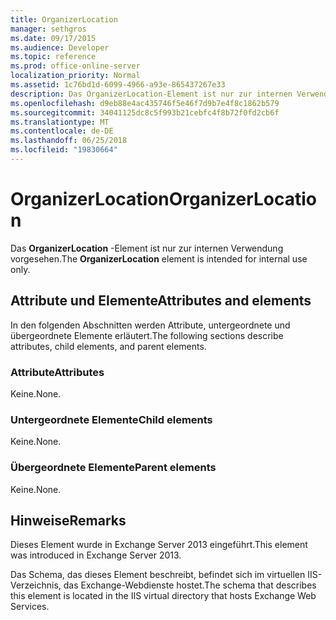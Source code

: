 ```yaml
---
title: OrganizerLocation
manager: sethgros
ms.date: 09/17/2015
ms.audience: Developer
ms.topic: reference
ms.prod: office-online-server
localization_priority: Normal
ms.assetid: 1c76bd1d-6099-4966-a93e-865437267e33
description: Das OrganizerLocation-Element ist nur zur internen Verwendung vorgesehen.
ms.openlocfilehash: d9eb88e4ac435746f5e46f7d9b7e4f8c1862b579
ms.sourcegitcommit: 34041125dc8c5f993b21cebfc4f8b72f0fd2cb6f
ms.translationtype: MT
ms.contentlocale: de-DE
ms.lasthandoff: 06/25/2018
ms.locfileid: "19830664"
---
```

# <a name="organizerlocation"></a><span data-ttu-id="0fee4-103">OrganizerLocation</span><span class="sxs-lookup"><span data-stu-id="0fee4-103">OrganizerLocation</span></span>

<span data-ttu-id="0fee4-104">Das **OrganizerLocation** -Element ist nur zur internen Verwendung vorgesehen.</span><span class="sxs-lookup"><span data-stu-id="0fee4-104">The **OrganizerLocation** element is intended for internal use only.</span></span> 

## <a name="attributes-and-elements"></a><span data-ttu-id="0fee4-105">Attribute und Elemente</span><span class="sxs-lookup"><span data-stu-id="0fee4-105">Attributes and elements</span></span>

<span data-ttu-id="0fee4-106">In den folgenden Abschnitten werden Attribute, untergeordnete und übergeordnete Elemente erläutert.</span><span class="sxs-lookup"><span data-stu-id="0fee4-106">The following sections describe attributes, child elements, and parent elements.</span></span>
  
### <a name="attributes"></a><span data-ttu-id="0fee4-107">Attribute</span><span class="sxs-lookup"><span data-stu-id="0fee4-107">Attributes</span></span>

<span data-ttu-id="0fee4-108">Keine.</span><span class="sxs-lookup"><span data-stu-id="0fee4-108">None.</span></span>
  
### <a name="child-elements"></a><span data-ttu-id="0fee4-109">Untergeordnete Elemente</span><span class="sxs-lookup"><span data-stu-id="0fee4-109">Child elements</span></span>

<span data-ttu-id="0fee4-110">Keine.</span><span class="sxs-lookup"><span data-stu-id="0fee4-110">None.</span></span>
  
### <a name="parent-elements"></a><span data-ttu-id="0fee4-111">Übergeordnete Elemente</span><span class="sxs-lookup"><span data-stu-id="0fee4-111">Parent elements</span></span>

<span data-ttu-id="0fee4-112">Keine.</span><span class="sxs-lookup"><span data-stu-id="0fee4-112">None.</span></span>
  
## <a name="remarks"></a><span data-ttu-id="0fee4-113">Hinweise</span><span class="sxs-lookup"><span data-stu-id="0fee4-113">Remarks</span></span>

<span data-ttu-id="0fee4-114">Dieses Element wurde in Exchange Server 2013 eingeführt.</span><span class="sxs-lookup"><span data-stu-id="0fee4-114">This element was introduced in Exchange Server 2013.</span></span>
  
<span data-ttu-id="0fee4-115">Das Schema, das dieses Element beschreibt, befindet sich im virtuellen IIS-Verzeichnis, das Exchange-Webdienste hostet.</span><span class="sxs-lookup"><span data-stu-id="0fee4-115">The schema that describes this element is located in the IIS virtual directory that hosts Exchange Web Services.</span></span>
  

